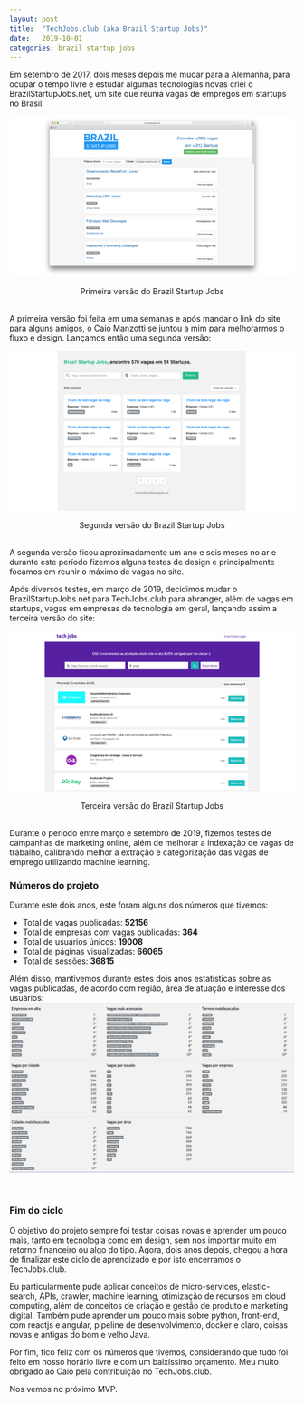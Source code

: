 ```yaml
---
layout: post
title:  "TechJobs.club (aka Brazil Startup Jobs)"
date:   2019-10-01
categories: brazil startup jobs
---
```


Em setembro de 2017, dois meses depois me mudar para a Alemanha, para ocupar o tempo livre e estudar algumas tecnologias novas criei o BrazilStartupJobs.net, um site que reunia vagas de empregos em startups no Brasil. 

![Primeira versão do Brazil Startup Jobs](/assets/2019-10-01-bsj/version1.png)
<center>Primeira versão do Brazil Startup Jobs</center>
<br>

A primeira versão foi feita em uma semanas e após mandar o link do site para alguns amigos, o Caio Manzotti se juntou a mim para melhorarmos o fluxo e design. Lançamos então uma segunda versão:

![Segunda versão do Brazil Startup Jobs](/assets/2019-10-01-bsj/version2.png)
<center>Segunda versão do Brazil Startup Jobs</center>
<br>

A segunda versão ficou aproximadamente um ano e seis meses no ar e durante este período fizemos alguns testes de design e principalmente focamos em reunir o máximo de vagas no site.

Após diversos testes, em março de 2019, decidimos mudar o BrazilStartupJobs.net para TechJobs.club para abranger, além de vagas em startups, vagas em empresas de tecnologia em geral, lançando assim a terceira versão do site:

![Terceira versão do Brazil Startup Jobs](/assets/2019-10-01-bsj/version3.png)
<center>Terceira versão do Brazil Startup Jobs</center>
<br>

Durante o período entre março e setembro de 2019, fizemos testes de campanhas de marketing online, além de melhorar a indexação de vagas de trabalho, calibrando melhor a extração e categorização das vagas de emprego utilizando machine learning.

### Números do projeto
Durante este dois anos, este foram alguns dos números que tivemos:

 * Total de vagas publicadas: <b>52156</b>
 * Total de empresas com vagas publicadas: <b>364</b>
 * Total de usuários únicos: <b>19008</b>
 * Total de páginas visualizadas: <b>66065</b>
 * Total de sessões: <b>36815</b>


Além disso, mantivemos durante estes dois anos estatísticas sobre as vagas publicadas, de acordo com região, área de atuação e interesse dos usuários:
![Última semana do techjobs.club no ar](/assets/2019-10-01-bsj/last-stats.png)

<!-- Ao final, este foi o número total de visitas e usuários que tivemos ao longo dos dois anos:

![Total de visitas e usuários ao longo de dois anos](/assets/2019-10-01-bsj/total-analytics.png)

![Total de visitas e usuários ao longo de dois anos por cidade](/assets/2019-10-01-bsj/cities-analytics.png) -->

<br>

### Fim do ciclo

O objetivo do projeto sempre foi testar coisas novas e aprender um pouco mais, tanto em tecnologia como em design, sem nos importar muito em retorno financeiro ou algo do tipo. Agora, dois anos depois, chegou a hora de finalizar este ciclo de aprendizado e por isto encerramos o TechJobs.club.

Eu particularmente pude aplicar conceitos de micro-services, elastic-search, APIs, crawler, machine learning, otimização de recursos em cloud computing, além de conceitos de criação e gestão de produto e marketing digital. Também pude aprender um pouco mais sobre python, front-end, com reactjs e angular, pipeline de desenvolvimento, docker e claro, coisas novas e antigas do bom e velho Java. 

Por fim, fico feliz com os números que tivemos, considerando que tudo foi feito em nosso horário livre e com um baixíssimo orçamento. Meu muito obrigado ao Caio pela contribuição no TechJobs.club.

Nos vemos no próximo MVP.